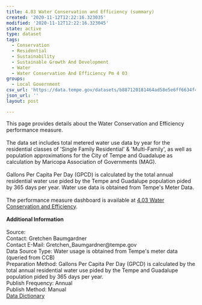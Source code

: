 ```yaml
---
title: 4.03 Water Conservation and Efficiency (summary)
created: '2020-11-12T12:22:16.323035'
modified: '2020-11-12T12:22:16.323045'
state: active
type: dataset
tags:
  - Conservation
  - Residential
  - Sustainability
  - Sustainable Growth And Development
  - Water
  - Water Conservation And Efficiency Pm 4 03
groups:
  - Local Government
csv_url: 'https://data.tempe.gov/datasets/b887120181464ad58e5e6ff6634f4801_0.csv'
json_url: ''
layout: post

---
```

<div>This page provides details about the Water Conservation and Efficiency  performance measure. </div><div><br /></div><div>The data set includes total metered water use data by year for the residential classes of 'Single Family Residential' &amp; 'Multi-Family', as well as population approximations for the City of Tempe and Guadalupe as calculation by Maricopa Association of Governments (MAG).</div><div><br /></div><div>Gallons Per Capita Per Day (GPCD) is calculated by the total annual residential water use pided by the Tempe and Guadalupe population pided by 365 days per year. Water use data is obtained from Tempe's Meter Data.</div><div><br /></div><div>The performance measure dashboard is available at <a href='https://sustainable-growth-and-development-tempegov.hub.arcgis.com/pages/water-conservation' rel='nofollow ugc' target='_blank'>4.03 Water Conservation and Efficiency</a>.</div><div><br /></div><div><div><b>Additional Information</b></div><div><br /></div><div>Source:</div><div>Contact: Gretchen Baumgardner</div><div>Contact E-Mail: Gretchen_Baumgardner@tempe.gov</div><div>Data Source Type: Water usage is obtained from Tempe's meter data (queried from CCB)</div><div>Preparation Method: Gallons Per Capita Per Day (GPCD) is calculated by the total annual residential water use pided by the Tempe and Guadalupe population pided by 365 days per year.</div><div>Publish Frequency: Annual</div><div>Publish Method: Manual</div><div><a href='https://gis.tempe.gov/design/data-dictionary/4.03%20Water%20Conservation%20(summary)/' rel='nofollow ugc' target='_blank'>Data Dictionary</a><br /></div></div>
